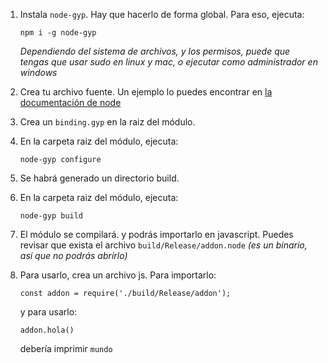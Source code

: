 1. Instala `node-gyp`. Hay que hacerlo de forma global. Para eso, ejecuta:

   ```npm i -g node-gyp```

   _Dependiendo del sistema de archivos, y los permisos, puede que tengas que usar sudo en linux y mac, o ejecutar como administrador en windows_

2. Crea tu archivo fuente. Un ejemplo lo puedes encontrar en [la documentación de node](https://nodejs.org/api/addons.html#addons_hello_world)
3. Crea un `binding.gyp` en la raiz del módulo.
4. En la carpeta raiz del módulo, ejecuta:

   ```node-gyp configure```

5. Se habrá generado un directorio build.
6. En la carpeta raiz del módulo, ejecuta:

   ```node-gyp build```

7. El módulo se compilará. y podrás importarlo en javascript. Puedes revisar que exista el archivo `build/Release/addon.node` _(es un binario, así que no podrás abrirlo)_
8. Para usarlo, crea un archivo js. Para importarlo:

   ```const addon = require('./build/Release/addon');```

   y para usarlo:

   ```addon.hola()```

   debería imprimir `mundo`
